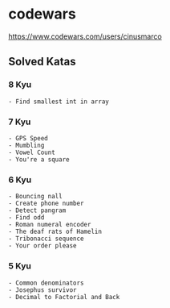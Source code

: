 # codewars

https://www.codewars.com/users/cinusmarco

## Solved Katas

### 8 Kyu
    - Find smallest int in array
### 7 Kyu
    - GPS Speed
    - Mumbling
    - Vowel Count
    - You're a square
### 6 Kyu
    - Bouncing nall
    - Create phone number
    - Detect pangram
    - Find odd
    - Roman numeral encoder
    - The deaf rats of Hamelin
    - Tribonacci sequence
    - Your order please
### 5 Kyu
    - Common denominators
    - Josephus survivor    
    - Decimal to Factorial and Back
